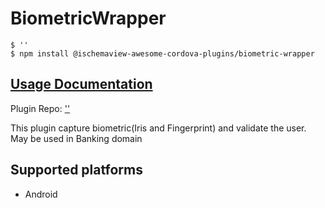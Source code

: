# BiometricWrapper

```
$ ''
$ npm install @ischemaview-awesome-cordova-plugins/biometric-wrapper
```

## [Usage Documentation](https://danielsogl.gitbook.io/awesome-cordova-plugins/plugins/biometric-wrapper/)

Plugin Repo: ['']('')

This plugin capture biometric(Iris and Fingerprint) and validate the user.
May be used in Banking domain

## Supported platforms

- Android
  


